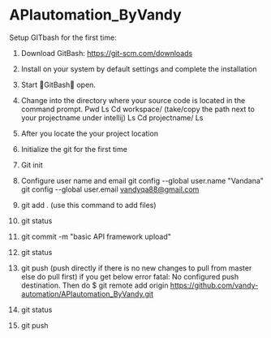# APIautomation_ByVandy

Setup GITbash for the first time:

1.	Download GitBash:
https://git-scm.com/downloads

2.	Install on your system by default settings and complete the installation
3.	Start GitBash open.
4.	Change into the directory where your source code is located in the command prompt.
Pwd
Ls
Cd workspace/   (take/copy the path next to your projectname under intellij)
Ls
Cd projectname/
Ls
5.	After you locate the your project location
6.	Initialize the git for the first time
7.	Git init
8.	Configure user name and email
git config --global user.name "Vandana" 
git config --global user.email vandyqa88@gmail.com
9.	git add .   (use this command to add files)
10.	git status
11.	git commit -m "basic API framework upload"
12.	git status
13.	git push       (push directly if there is no new changes to pull from master else do pull first)
if you get below error
fatal: No configured push destination.
Then do
$ git remote add origin https://github.com/vandy-automation/APIautomation_ByVandy.git
14.	git status
15.	git push

